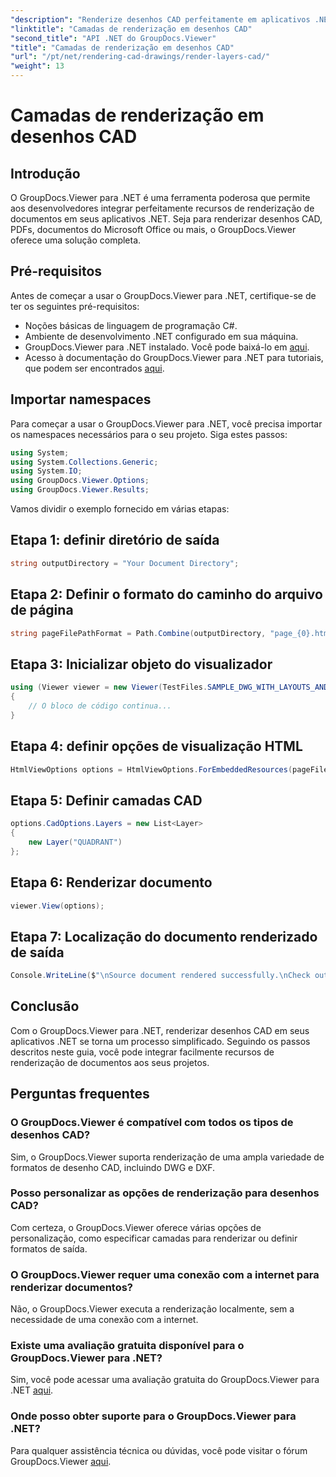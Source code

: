 ```yaml
---
"description": "Renderize desenhos CAD perfeitamente em aplicativos .NET com o GroupDocs.Viewer para .NET. Explore opções de renderização, personalize camadas e muito mais."
"linktitle": "Camadas de renderização em desenhos CAD"
"second_title": "API .NET do GroupDocs.Viewer"
"title": "Camadas de renderização em desenhos CAD"
"url": "/pt/net/rendering-cad-drawings/render-layers-cad/"
"weight": 13
---
```


# Camadas de renderização em desenhos CAD

## Introdução
O GroupDocs.Viewer para .NET é uma ferramenta poderosa que permite aos desenvolvedores integrar perfeitamente recursos de renderização de documentos em seus aplicativos .NET. Seja para renderizar desenhos CAD, PDFs, documentos do Microsoft Office ou mais, o GroupDocs.Viewer oferece uma solução completa.
## Pré-requisitos
Antes de começar a usar o GroupDocs.Viewer para .NET, certifique-se de ter os seguintes pré-requisitos:
- Noções básicas de linguagem de programação C#.
- Ambiente de desenvolvimento .NET configurado em sua máquina.
- GroupDocs.Viewer para .NET instalado. Você pode baixá-lo em [aqui](https://releases.groupdocs.com/viewer/net/).
- Acesso à documentação do GroupDocs.Viewer para .NET para tutoriais, que podem ser encontrados [aqui](https://tutorials.groupdocs.com/viewer/net/).

## Importar namespaces
Para começar a usar o GroupDocs.Viewer para .NET, você precisa importar os namespaces necessários para o seu projeto. Siga estes passos:

```csharp
using System;
using System.Collections.Generic;
using System.IO;
using GroupDocs.Viewer.Options;
using GroupDocs.Viewer.Results;
```

Vamos dividir o exemplo fornecido em várias etapas:
## Etapa 1: definir diretório de saída
```csharp
string outputDirectory = "Your Document Directory";
```
## Etapa 2: Definir o formato do caminho do arquivo de página
```csharp
string pageFilePathFormat = Path.Combine(outputDirectory, "page_{0}.html");
```
## Etapa 3: Inicializar objeto do visualizador
```csharp
using (Viewer viewer = new Viewer(TestFiles.SAMPLE_DWG_WITH_LAYOUTS_AND_LAYERS))
{
    // O bloco de código continua...
}
```
## Etapa 4: definir opções de visualização HTML
```csharp
HtmlViewOptions options = HtmlViewOptions.ForEmbeddedResources(pageFilePathFormat);
```
## Etapa 5: Definir camadas CAD
```csharp
options.CadOptions.Layers = new List<Layer>
{
    new Layer("QUADRANT")
};
```
## Etapa 6: Renderizar documento
```csharp
viewer.View(options);
```
## Etapa 7: Localização do documento renderizado de saída
```csharp
Console.WriteLine($"\nSource document rendered successfully.\nCheck output in {outputDirectory}.");
```

## Conclusão
Com o GroupDocs.Viewer para .NET, renderizar desenhos CAD em seus aplicativos .NET se torna um processo simplificado. Seguindo os passos descritos neste guia, você pode integrar facilmente recursos de renderização de documentos aos seus projetos.
## Perguntas frequentes
### O GroupDocs.Viewer é compatível com todos os tipos de desenhos CAD?
Sim, o GroupDocs.Viewer suporta renderização de uma ampla variedade de formatos de desenho CAD, incluindo DWG e DXF.
### Posso personalizar as opções de renderização para desenhos CAD?
Com certeza, o GroupDocs.Viewer oferece várias opções de personalização, como especificar camadas para renderizar ou definir formatos de saída.
### O GroupDocs.Viewer requer uma conexão com a internet para renderizar documentos?
Não, o GroupDocs.Viewer executa a renderização localmente, sem a necessidade de uma conexão com a internet.
### Existe uma avaliação gratuita disponível para o GroupDocs.Viewer para .NET?
Sim, você pode acessar uma avaliação gratuita do GroupDocs.Viewer para .NET [aqui](https://releases.groupdocs.com/).
### Onde posso obter suporte para o GroupDocs.Viewer para .NET?
Para qualquer assistência técnica ou dúvidas, você pode visitar o fórum GroupDocs.Viewer [aqui](https://forum.groupdocs.com/c/viewer/9).